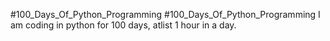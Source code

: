 #100_Days_Of_Python_Programming
#100_Days_Of_Python_Programming
I am coding in python for 100 days, atlist 1 hour in a day.
